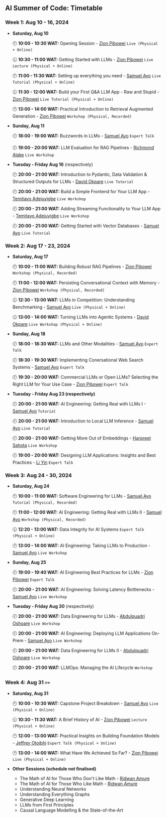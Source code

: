 ## AI Summer of Code: Timetable

### Week 1: Aug 10 - 16, 2024

- **Saturday, Aug 10**
  
  🕙 **10:00 - 10:30 WAT:** Opening Session - [Zion Pibowei](https://linkedin.com/in/zion-pibowei) `Live (Physical + Online)`
  
  🕥 **10:30 - 11:00 WAT:** Getting Started with LLMs - [Zion Pibowei](https://linkedin.com/in/zion-pibowei)  `Live Lecture (Physical + Online)`

  🕚 **11:00 - 11:30 WAT:** Setting up everything you need - [Samuel Ayo](https://www.linkedin.com/in/sam-ayo) `Live Tutorial (Physical + Online)`

  🕦 **11:30 - 12:00 WAT:** Build your First Q&A LLM App - Raw and Stupid - [Zion Pibowei](https://linkedin.com/in/zion-pibowei) `Live Tutorial (Physical + Online)`

  🕐 **13:00 - 14:00 WAT:** Practical Introduction to Retrieval Augmented Generation - [Zion Pibowei](https://linkedin.com/in/zion-pibowei) `Workshop (Physical, Recorded)`
    
- **Sunday, Aug 11**
  
  🕕 **18:00 - 19:00 WAT:** Buzzwords in LLMs - [Samuel Ayo](https://www.linkedin.com/in/sam-ayo) `Expert Talk`
  
  🕖 **19:00 - 20:00 WAT:** LLM Evaluation for RAG Pipelines - [Richmond Alake](https://www.linkedin.com/in/richmondalake) `Live Workshop`

- **Tuesday - Friday Aug 16** (respectively)
  
  🕗 **20:00 - 21:00 WAT:** Introduction to Pydantic, Data Validation & Structured Outputs for LLMs - [David Okpare](https://www.linkedin.com/in/david-okpare) `Live Tutorial`
  
  🕗 **20:00 - 21:00 WAT:** Build a Simple Frontend for Your LLM App - [Temitayo Adejuyigbe](https://www.linkedin.com/in/temitayo-adejuyigbe-943860127) `Live Workshop`

  🕗 **20:00 - 21:00 WAT:** Adding Streaming Functionality to Your LLM App - [Temitayo Adejuyigbe](https://www.linkedin.com/in/temitayo-adejuyigbe-943860127) `Live Workshop`

  🕗 **20:00 - 21:00 WAT:** Getting Started with Vector Databases - [Samuel Ayo](https://www.linkedin.com/in/sam-ayo) `Live Tutorial`
  
### Week 2: Aug 17 - 23, 2024

- **Saturday, Aug 17**
  
  🕙 **10:00 - 11:00 WAT:** Building Robust RAG Pipelines - [Zion Pibowei](https://linkedin.com/in/zion-pibowei) `Workshop (Physical, Recorded)`

  🕚 **11:00 - 12:00 WAT:** Persisting Conversational Context with Memory - [Zion Pibowei](https://linkedin.com/in/zion-pibowei) `Workshop (Physical, Recorded)`

  🕧 **12:30 - 13:00 WAT:** LLMs in Competition: Understanding Benchmarking - [Samuel Ayo](https://www.linkedin.com/in/sam-ayo) `Live (Physical + Online)`

  🕜 **13:00 - 14:00 WAT:** Turning LLMs into Agentic Systems - [David Okpare](https://www.linkedin.com/in/david-okpare) `Live Workshop (Physical + Online)`

- **Sunday, Aug 18**
  
  🕖 **18:00 - 18:30 WAT:** LLMs and Other Modalities - [Samuel Ayo](https://www.linkedin.com/in/sam-ayo) `Expert Talk`

  🕖 **18:30 - 19:30 WAT:** Implementing Conersational Web Search Systems - [Samuel Ayo](https://www.linkedin.com/in/sam-ayo) `Expert Talk`
  
  🕗 **19:30 - 20:00 WAT:** Commercial LLMs or Open LLMs? Selecting the Right LLM for Your Use Case - [Zion Pibowei](https://linkedin.com/in/zion-pibowei) `Expert Talk`

- **Tuesday - Friday Aug 23 (respectively)**
  
  🕗 **20:00 - 21:00 WAT:** AI Engineering: Getting Real with LLMs I - [Samuel Ayo](https://www.linkedin.com/in/sam-ayo) `Tutorial`
  
  🕗 **20:00 - 21:00 WAT:** Introduction to Local LLM Inference - [Samuel Ayo](https://www.linkedin.com/in/sam-ayo) `Live Tutorial`

  🕗 **20:00 - 21:00 WAT:** Getting More Out of Embeddings - [Harpreet Sahota](https://www.linkedin.com/in/harpreetsahota204) `Live Workshop`
  
  🕖 **19:00 - 20:00 WAT:** Designing LLM Applications: Insights and Best Practices - [Li Yin](https://www.linkedin.com/in/li-yin-ai) `Expert Talk`
  
### Week 3: Aug 24 - 30, 2024

- **Saturday, Aug 24**
  
  🕙 **10:00 - 11:00 WAT:** Software Engineering for LLMs - [Samuel Ayo](https://www.linkedin.com/in/sam-ayo) `Tutorial (Physical, Recorded)`

  🕙 **11:00 - 12:00 WAT:** AI Engineering: Getting Real with LLMs II - [Samuel Ayo](https://www.linkedin.com/in/sam-ayo) `Workshop (Physical, Recorded)`

  🕧 **12:20 - 13:00 WAT:** Data Integrity for AI Systems `Expert Talk (Physical + Online)`

  🕐 **13:00 - 14:00 WAT:** AI Engineering: Taking LLMs to Production - [Samuel Ayo](https://www.linkedin.com/in/sam-ayo) `Live Workshop`

- **Sunday, Aug 25**
  
  🕖 **19:00 - 19:40 WAT:** AI Engineering Best Practices for LLMs - [Zion Pibowei](https://linkedin.com/in/zion-pibowei) `Expert Talk`
  
  🕗 **20:00 - 21:00 WAT:** AI Engineering: Solving Latency Bottlenecks - [Samuel Ayo](https://www.linkedin.com/in/sam-ayo) `Live Workshop`
  

- **Tuesday - Friday Aug 30**  (respectively)
  
  🕗 **20:00 - 21:00 WAT:** Data Engineering for LLMs - [Abdulquadri Oshoare](https://www.linkedin.com/in/abdulquadri-ayodeji) `Live Workshop`

  🕗 **20:00 - 21:00 WAT:** AI Engineering: Deploying LLM Applications On-Prem - [Samuel Ayo](https://www.linkedin.com/in/sam-ayo) `Live Workshop`

  🕗 **20:00 - 21:00 WAT:** Data Engineering for LLMs II - [Abdulquadri Oshoare](https://www.linkedin.com/in/abdulquadri-ayodeji) `Live Workshop`
  
  🕗 **20:00 - 21:00 WAT:** LLMOps: Managing the AI Lifecycle `Workshop`
  
### Week 4: Aug 31 `>>`

- **Saturday, Aug 31**
  
  🕙 **10:00 - 10:30 WAT:** Capstone Project Breakdown - [Samuel Ayo](https://www.linkedin.com/in/sam-ayo) `Live (Physical + Online)`

  🕥 **10:30 - 11:30 WAT:** A Brief History of AI - [Zion Pibowei](https://linkedin.com/in/zion-pibowei) `Lecture (Physical + Online)`

  🕛 **12:00 - 13:00 WAT:** Practical Insights on Building Foundation Models - [Jeffrey Otoibhi](https://twitter.com/Jeffreypaul_) `Expert Talk (Physical + Online)`

  🕐 **13:00 - 14:00 WAT:** What Have We Achieved So Far? - [Zion Pibowei](https://linkedin.com/in/zion-pibowei) `Live (Physical + Online)`

- **Other Sessions (schedule not finalised)**
  - The Math of AI for Those Who Don't Like Math - [Ridwan Amure](https://www.linkedin.com/in/ridwan-amure)
  - The Math of AI for Those Who Like Math - [Ridwan Amure](https://www.linkedin.com/in/ridwan-amure)
  - Understanding Neural Networks
  - Understanding Everything Graphs
  - Generative Deep Learning
  - LLMs from First Principles
  - Causal Language Modelling & the State-of-the-Art


